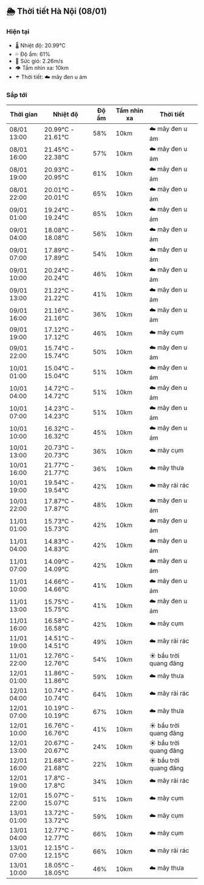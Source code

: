 ## 🌦️ Thời tiết Hà Nội (08/01)

### Hiện tại

- 🌡️ Nhiệt độ: 20.99℃
- 💦 Độ ẩm: 61%
- 💨 Sức gió: 2.26m/s
- 👁️ Tầm nhìn xa: 10km
- ☂️ Thời tiết: ☁️ mây đen u ám

### Sắp tới

| Thời gian | Nhiệt độ | Độ ẩm | Tầm nhìn xa | Thời tiết |
| --- | --- | --- | --- | --- |
| 08/01 13:00 | 20.99℃ - 21.61℃ | 58% | 10km | ☁️ mây đen u ám |
| 08/01 16:00 | 21.45℃ - 22.38℃ | 57% | 10km | ☁️ mây đen u ám |
| 08/01 19:00 | 20.93℃ - 20.95℃ | 61% | 10km | ☁️ mây đen u ám |
| 08/01 22:00 | 20.01℃ - 20.01℃ | 65% | 10km | ☁️ mây đen u ám |
| 09/01 01:00 | 19.24℃ - 19.24℃ | 65% | 10km | ☁️ mây đen u ám |
| 09/01 04:00 | 18.08℃ - 18.08℃ | 56% | 10km | ☁️ mây đen u ám |
| 09/01 07:00 | 17.89℃ - 17.89℃ | 54% | 10km | ☁️ mây đen u ám |
| 09/01 10:00 | 20.24℃ - 20.24℃ | 46% | 10km | ☁️ mây đen u ám |
| 09/01 13:00 | 21.22℃ - 21.22℃ | 41% | 10km | ☁️ mây đen u ám |
| 09/01 16:00 | 21.16℃ - 21.16℃ | 36% | 10km | ☁️ mây đen u ám |
| 09/01 19:00 | 17.12℃ - 17.12℃ | 46% | 10km | ☁️ mây cụm |
| 09/01 22:00 | 15.74℃ - 15.74℃ | 50% | 10km | ☁️ mây đen u ám |
| 10/01 01:00 | 15.04℃ - 15.04℃ | 51% | 10km | ☁️ mây đen u ám |
| 10/01 04:00 | 14.72℃ - 14.72℃ | 51% | 10km | ☁️ mây đen u ám |
| 10/01 07:00 | 14.23℃ - 14.23℃ | 51% | 10km | ☁️ mây đen u ám |
| 10/01 10:00 | 16.32℃ - 16.32℃ | 45% | 10km | ☁️ mây đen u ám |
| 10/01 13:00 | 20.73℃ - 20.73℃ | 36% | 10km | ☁️ mây cụm |
| 10/01 16:00 | 21.77℃ - 21.77℃ | 36% | 10km | ☁️ mây thưa |
| 10/01 19:00 | 19.54℃ - 19.54℃ | 42% | 10km | ☁️ mây rải rác |
| 10/01 22:00 | 17.87℃ - 17.87℃ | 48% | 10km | ☁️ mây đen u ám |
| 11/01 01:00 | 15.73℃ - 15.73℃ | 42% | 10km | ☁️ mây đen u ám |
| 11/01 04:00 | 14.83℃ - 14.83℃ | 42% | 10km | ☁️ mây đen u ám |
| 11/01 07:00 | 14.09℃ - 14.09℃ | 42% | 10km | ☁️ mây đen u ám |
| 11/01 10:00 | 14.66℃ - 14.66℃ | 41% | 10km | ☁️ mây đen u ám |
| 11/01 13:00 | 15.75℃ - 15.75℃ | 41% | 10km | ☁️ mây đen u ám |
| 11/01 16:00 | 16.58℃ - 16.58℃ | 42% | 10km | ☁️ mây cụm |
| 11/01 19:00 | 14.51℃ - 14.51℃ | 49% | 10km | ☁️ mây rải rác |
| 11/01 22:00 | 12.76℃ - 12.76℃ | 54% | 10km | ☀️ bầu trời quang đãng |
| 12/01 01:00 | 11.86℃ - 11.86℃ | 59% | 10km | ☁️ mây thưa |
| 12/01 04:00 | 10.74℃ - 10.74℃ | 64% | 10km | ☁️ mây rải rác |
| 12/01 07:00 | 10.19℃ - 10.19℃ | 67% | 10km | ☁️ mây thưa |
| 12/01 10:00 | 16.76℃ - 16.76℃ | 41% | 10km | ☀️ bầu trời quang đãng |
| 12/01 13:00 | 20.67℃ - 20.67℃ | 24% | 10km | ☀️ bầu trời quang đãng |
| 12/01 16:00 | 21.68℃ - 21.68℃ | 22% | 10km | ☀️ bầu trời quang đãng |
| 12/01 19:00 | 17.8℃ - 17.8℃ | 34% | 10km | ☁️ mây rải rác |
| 12/01 22:00 | 15.07℃ - 15.07℃ | 51% | 10km | ☁️ mây cụm |
| 13/01 01:00 | 13.72℃ - 13.72℃ | 59% | 10km | ☁️ mây cụm |
| 13/01 04:00 | 12.77℃ - 12.77℃ | 66% | 10km | ☁️ mây cụm |
| 13/01 07:00 | 12.15℃ - 12.15℃ | 66% | 10km | ☁️ mây rải rác |
| 13/01 10:00 | 18.05℃ - 18.05℃ | 46% | 10km | ☁️ mây thưa |
